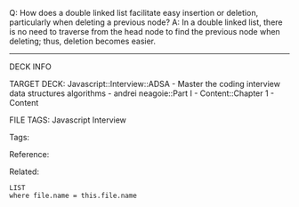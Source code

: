 Q: How does a double linked list facilitate easy insertion or deletion, particularly when deleting a previous node?
A: In a double linked list, there is no need to traverse from the head node to find the previous node when deleting; thus, deletion becomes easier.
<!--ID: 1690026322564-->

---

DECK INFO

TARGET DECK: Javascript::Interview::ADSA - Master the coding interview data structures algorithms - andrei neagoie::Part I - Content::Chapter 1 - Content

FILE TAGS: Javascript Interview

Tags:

Reference:

Related:

```dataview
LIST
where file.name = this.file.name
```
